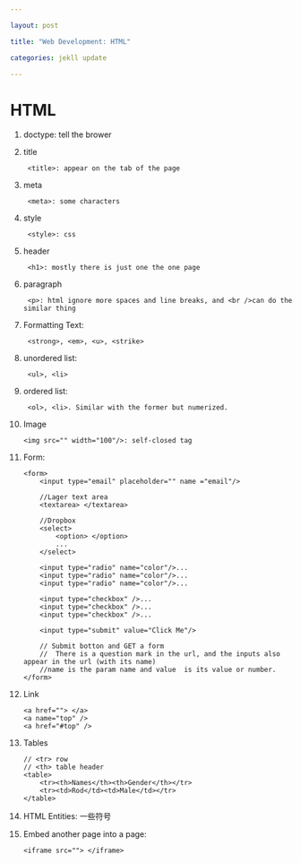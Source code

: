 ```yaml
---

layout: post

title: "Web Development: HTML"

categories: jekll update

---
```

# HTML

1. doctype: tell the brower
2. title
		
		<title>: appear on the tab of the page
3. meta
		
		<meta>: some characters
4. style

		<style>: css
5. header
		
		<h1>: mostly there is just one the one page
6. paragraph
		
		<p>: html ignore more spaces and line breaks, and <br />can do the similar thing
7. Formatting Text: 

		<strong>, <em>, <u>, <strike>
8. unordered list: 

		<ul>, <li>
9. ordered list: 

		<ol>, <li>. Similar with the former but numerized.
10. Image
		
		<img src="" width="100"/>: self-closed tag
11. Form:

		<form>
			<input type="email" placeholder="" name ="email"/>
			
			//Lager text area
			<textarea> </textarea>
			
			//Dropbox 
			<select> 
				<option> </option>
				...
			</select>
			
			<input type="radio" name="color"/>...
			<input type="radio" name="color"/>...
			<input type="radio" name="color"/>...
			
			<input type="checkbox" />...
			<input type="checkbox" />...
			<input type="checkbox" />...
			
			<input type="submit" value="Click Me"/>
			
			// Submit botton and GET a form
			//	There is a question mark in the url, and the inputs also appear in the url (with its name)
			//name is the param name and value  is its value or number.
		</form>	
12. Link

		<a href=""> </a>
		<a name="top" />
		<a href="#top" />
	
13. Tables

		// <tr> row
		// <th> table header
		<table>
			<tr><th>Names</th><th>Gender</th></tr>
			<tr><td>Rod</td><td>Male</td></tr>
		</table>
		
14. HTML Entities: 一些符号
15. Embed another page into a page: 

		<iframe src=""> </iframe>
